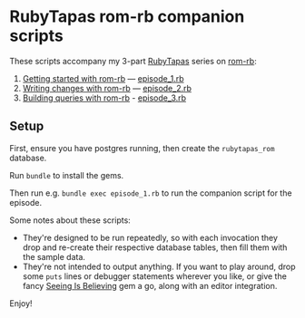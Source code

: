 # RubyTapas rom-rb companion scripts

These scripts accompany my 3-part [RubyTapas][rubytapas] series on [rom-rb][rom-rb]:

1. [Getting started with rom-rb][ep1] — [episode_1.rb][ep1_script]
2. [Writing changes with rom-rb][ep2] — [episode_2.rb][ep2_script]
3. [Building queries with rom-rb][ep3] - [episode_3.rb][ep3_script]

[rubytapas]: https://www.rubytapas.com/
[rom-rb]: https://rom-rb.org/

[ep1]: https://www.rubytapas.com/2018/12/03/getting-started-with-rom-rb/
[ep2]: https://www.rubytapas.com/2018/12/11/writing-changes-with-rom-rb/
[ep3]: https://www.rubytapas.com/2018/12/19/building-queries-with-rom-rb/

[ep1_script]: /episode_1.rb
[ep2_script]: /episode_2.rb
[ep3_script]: /episode_3.rb

## Setup

First, ensure you have postgres running, then create the `rubytapas_rom` database.

Run `bundle` to install the gems.

Then run e.g. `bundle exec episode_1.rb` to run the companion script for the episode.

Some notes about these scripts:

- They're designed to be run repeatedly, so with each invocation they drop and re-create their respective database tables, then fill them with the sample data.
- They're not intended to output anything. If you want to play around, drop some `puts` lines or debugger statements wherever you like, or give the fancy [Seeing Is Believing][seeing_is_believing] gem a go, along with an editor integration.

Enjoy!

[seeing_is_believing]: https://github.com/JoshCheek/seeing_is_believing
